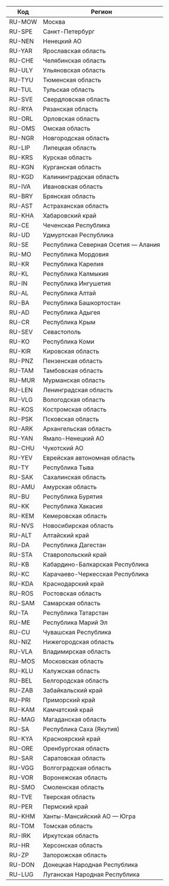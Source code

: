 | Код    | Регион                              |
| ------ | ----------------------------------- |
| RU-MOW | Москва                              |
| RU-SPE | Санкт-Петербург                     |
| RU-NEN | Ненецкий АО                         |
| RU-YAR | Ярославская область                 |
| RU-CHE | Челябинская область                 |
| RU-ULY | Ульяновская область                 |
| RU-TYU | Тюменская область                   |
| RU-TUL | Тульская область                    |
| RU-SVE | Свердловская область                |
| RU-RYA | Рязанская область                   |
| RU-ORL | Орловская область                   |
| RU-OMS | Омская область                      |
| RU-NGR | Новгородская область                |
| RU-LIP | Липецкая область                    |
| RU-KRS | Курская область                     |
| RU-KGN | Курганская область                  |
| RU-KGD | Калининградская область             |
| RU-IVA | Ивановская область                  |
| RU-BRY | Брянская область                    |
| RU-AST | Астраханская область                |
| RU-KHA | Хабаровский край                    |
| RU-CE  | Чеченская Республика                |
| RU-UD  | Удмуртская Республика               |
| RU-SE  | Республика Северная Осетия — Алания |
| RU-MO  | Республика Мордовия                 |
| RU-KR  | Республика Карелия                  |
| RU-KL  | Республика Калмыкия                 |
| RU-IN  | Республика Ингушетия                |
| RU-AL  | Республика Алтай                    |
| RU-BA  | Республика Башкортостан             |
| RU-AD  | Республика Адыгея                   |
| RU-CR  | Республика Крым                     |
| RU-SEV | Севастополь                         |
| RU-KO  | Республика Коми                     |
| RU-KIR | Кировская область                   |
| RU-PNZ | Пензенская область                  |
| RU-TAM | Тамбовская область                  |
| RU-MUR | Мурманская область                  |
| RU-LEN | Ленинградская область               |
| RU-VLG | Вологодская область                 |
| RU-KOS | Костромская область                 |
| RU-PSK | Псковская область                   |
| RU-ARK | Архангельская область               |
| RU-YAN | Ямало-Ненецкий АО                   |
| RU-CHU | Чукотский АО                        |
| RU-YEV | Еврейская автономная область        |
| RU-TY  | Республика Тыва                     |
| RU-SAK | Сахалинская область                 |
| RU-AMU | Амурская область                    |
| RU-BU  | Республика Бурятия                  |
| RU-KK  | Республика Хакасия                  |
| RU-KEM | Кемеровская область                 |
| RU-NVS | Новосибирская область               |
| RU-ALT | Алтайский край                      |
| RU-DA  | Республика Дагестан                 |
| RU-STA | Ставропольский край                 |
| RU-KB  | Кабардино-Балкарская Республика     |
| RU-KC  | Карачаево-Черкесская Республика     |
| RU-KDA | Краснодарский край                  |
| RU-ROS | Ростовская область                  |
| RU-SAM | Самарская область                   |
| RU-TA  | Республика Татарстан                |
| RU-ME  | Республика Марий Эл                 |
| RU-CU  | Чувашская Республика                |
| RU-NIZ | Нижегородская область               |
| RU-VLA | Владимирская область                |
| RU-MOS | Московская область                  |
| RU-KLU | Калужская область                   |
| RU-BEL | Белгородская область                |
| RU-ZAB | Забайкальский край                  |
| RU-PRI | Приморский край                     |
| RU-KAM | Камчатский край                     |
| RU-MAG | Магаданская область                 |
| RU-SA  | Республика Саха (Якутия)            |
| RU-KYA | Красноярский край                   |
| RU-ORE | Оренбургская область                |
| RU-SAR | Саратовская область                 |
| RU-VGG | Волгоградская область               |
| RU-VOR | Воронежская область                 |
| RU-SMO | Смоленская область                  |
| RU-TVE | Тверская область                    |
| RU-PER | Пермский край                       |
| RU-KHM | Ханты-Мансийский АО — Югра          |
| RU-TOM | Томская область                     |
| RU-IRK | Иркутская область                   |
| RU-HR  | Херсонская область                  |
| RU-ZP  | Запорожская область                 |
| RU-DON | Донецкая Народная Республика        |
| RU-LUG | Луганская Народная Республика       |
